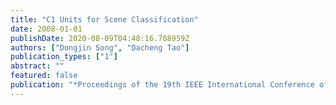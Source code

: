 ```yaml
---
title: "C1 Units for Scene Classification"
date: 2008-01-01
publishDate: 2020-08-09T04:48:16.788959Z
authors: ["Dongjin Song", "Dacheng Tao"]
publication_types: ["1"]
abstract: ""
featured: false
publication: "*Proceedings of the 19th IEEE International Conference of Pattern Recognition (ICPR)*"
---
```


